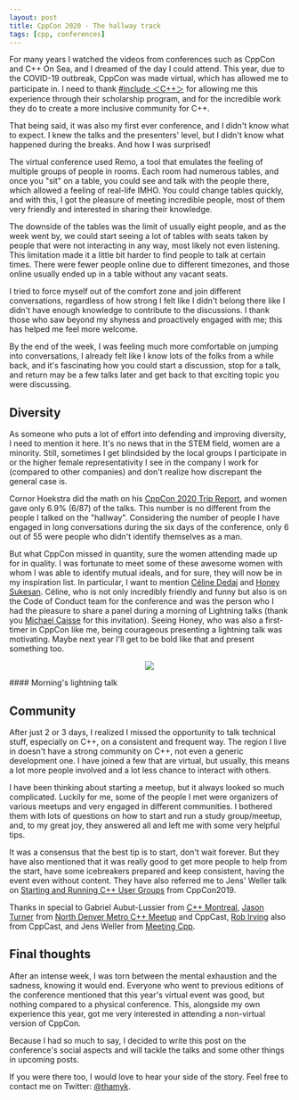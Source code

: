```yaml
---
layout: post
title: CppCon 2020 - The hallway track
tags: [cpp, conferences]
---
```


For many years I watched the videos from conferences such as CppCon and C++ On Sea, and I dreamed of the day I could attend. This year, due to the COVID-19 outbreak, CppCon was made virtual, which has allowed me to participate in. I need to thank [#include ＜C++＞](https://www.includecpp.org/) for allowing me this experience through their scholarship program, and for the incredible work they do to create a more inclusive community for C++.

That being said, it was also my first ever conference, and I didn't know what to expect. I knew the talks and the presenters' level, but I didn't know what happened during the breaks. And how I was surprised!

The virtual conference used Remo, a tool that emulates the feeling of multiple groups of people in rooms. Each room had numerous tables, and once you "sit" on a table, you could see and talk with the people there, which allowed a feeling of real-life IMHO. You could change tables quickly, and with this, I got the pleasure of meeting incredible people, most of them very friendly and interested in sharing their knowledge.

The downside of the tables was the limit of usually eight people, and as the week went by, we could start seeing a lot of tables with seats taken by people that were not interacting in any way, most likely not even listening. This limitation made it a little bit harder to find people to talk at certain times. There were fewer people online due to different timezones, and those online usually ended up in a table without any vacant seats.

I tried to force myself out of the comfort zone and join different conversations, regardless of how strong I felt like I didn't belong there like I didn't have enough knowledge to contribute to the discussions. I thank those who saw beyond my shyness and proactively engaged with me; this has helped me feel more welcome.

By the end of the week, I was feeling much more comfortable on jumping into conversations, I already felt like I know lots of the folks from a while back, and it's fascinating how you could start a discussion, stop for a talk, and return may be a few talks later and get back to that exciting topic you were discussing.

## Diversity

As someone who puts a lot of effort into defending and improving diversity, I need to mention it here. It's no news that in the STEM field, women are a minority. Still, sometimes I get blindsided by the local groups I participate in or the higher female representativity I see in the company I work for (compared to other companies) and don't realize how discrepant the general case is.

Cornor Hoekstra did the math on his [CppCon 2020 Trip Report](https://codereport.github.io/CppCon2020TripReport/), and women gave only 6.9% (6/87) of the talks. This number is no different from the people I talked on the "hallway". Considering the number of people I have engaged in long conversations during the six days of the conference, only 6 out of 55 were people who didn't identify themselves as a man.

But what CppCon missed in quantity, sure the women attending made up for in quality. I was fortunate to meet some of these awesome women with whom I was able to identify mutual ideals, and for sure, they will now be in my inspiration list. In particular, I want to mention [Céline Dedaj](https://twitter.com/spazierendenken) and [Honey Sukesan](https://twitter.com/HSukesan). Céline, who is not only incredibly friendly and funny but also is on the Code of Conduct team for the conference and was the person who I had the pleasure to share a panel during a morning of Lightning talks (thank you [Michael Caisse](https://twitter.com/MichaelCaisse) for this invitation). Seeing Honey, who was also a first-timer in CppCon like me, being courageous presenting a lightning talk was motivating. Maybe next year I'll get to be bold like that and present something too.

<p align="center">
  <img src="https://pbs.twimg.com/media/EiH5nx-XkAAgFBZ?format=jpg&name=large"/>
</p>
#### Morning's lightning talk

## Community

After just 2 or 3 days, I realized I missed the opportunity to talk technical stuff, especially on C++, on a consistent and frequent way. The region I live in doesn't have a strong community on C++, not even a generic development one. I have joined a few that are virtual, but usually, this means a lot more people involved and a lot less chance to interact with others.

I have been thinking about starting a meetup, but it always looked so much complicated. Luckily for me, some of the people I met were organizers of various meetups and very engaged in different communities. I bothered them with lots of questions on how to start and run a study group/meetup, and, to my great joy, they answered all and left me with some very helpful tips.

It was a consensus that the best tip is to start, don't wait forever. But they have also mentioned that it was really good to get more people to help from the start, have some icebreakers prepared and keep consistent, having the event even without content. They have also referred me to Jens' Weller talk on [Starting and Running C++ User Groups](https://www.youtube.com/watch?v=DBA21neTRAs&ab_channel=CppCon) from CppCon2019.

Thanks in special to Gabriel Aubut-Lussier from [C++ Montreal](https://www.meetup.com/CppMtl/), [Jason Turner](https://twitter.com/lefticus) from [North Denver Metro C++ Meetup](https://www.meetup.com/North-Denver-Metro-C-Meetup/) and CppCast, [Rob Irving](https://twitter.com/robwirving) also from CppCast, and Jens Weller from [Meeting Cpp](https://meetingcpp.com/index.html).

## Final thoughts

After an intense week, I was torn between the mental exhaustion and the sadness, knowing it would end. Everyone who went to previous editions of the conference mentioned that this year's virtual event was good, but nothing compared to a physical conference. This, alongside my own experience this year, got me very interested in attending a non-virtual version of CppCon.

Because I had so much to say, I decided to write this post on the conference's social aspects and will tackle the talks and some other things in upcoming posts.

If you were there too, I would love to hear your side of the story. Feel free to contact me on Twitter: [@thamyk](https://twitter.com/thamyk).
